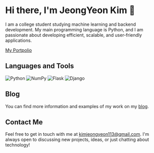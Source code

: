 # Hi there, I'm JeongYeon Kim 👋

I am a college student studying machine learning and backend development. My main programming language is Python, and I am passionate about developing efficient, scalable, and user-friendly applications.

[My Portpolio](https://blueconecell.github.io/selfMadeWebProject1/)

## Languages and Tools

![Python](https://img.shields.io/badge/Python-3776AB?style=flat-square&logo=python&logoColor=white)
![NumPy](https://img.shields.io/badge/NumPy-013243?style=flat-square&logo=numpy&logoColor=white)
![Flask](https://img.shields.io/badge/Flask-000000?style=flat-square&logo=flask&logoColor=white)
![Django](https://img.shields.io/badge/Django-092E20?style=flat-square&logo=django&logoColor=white)


## Blog

You can find more information and examples of my work on my [blog](https://blueconecell.tistory.com/).

## Contact Me

Feel free to get in touch with me at kimjeongyeon113@gmail.com. I'm always open to discussing new projects, ideas, or just chatting about technology!
